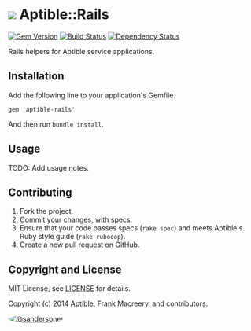 # ![](https://raw.github.com/aptible/straptible/master/lib/straptible/rails/templates/public.api/icon-60px.png) Aptible::Rails

[![Gem Version](https://badge.fury.io/rb/aptible-rails.png)](https://rubygems.org/gems/aptible-rails)
[![Build Status](https://travis-ci.org/aptible/aptible-rails.png?branch=master)](https://travis-ci.org/aptible/aptible-rails)
[![Dependency Status](https://gemnasium.com/aptible/aptible-rails.png)](https://gemnasium.com/aptible/aptible-rails)

Rails helpers for Aptible service applications.

## Installation

Add the following line to your application's Gemfile.

    gem 'aptible-rails'

And then run `bundle install`.

## Usage

TODO: Add usage notes.

## Contributing

1. Fork the project.
1. Commit your changes, with specs.
1. Ensure that your code passes specs (`rake spec`) and meets Aptible's Ruby style guide (`rake rubocop`).
1. Create a new pull request on GitHub.

## Copyright and License

MIT License, see [LICENSE](LICENSE.md) for details.

Copyright (c) 2014 [Aptible](https://www.aptible.com), Frank Macreery, and contributors.

[<img src="https://s.gravatar.com/avatar/9b58236204e844e3181e43e05ddb0809?s=60" style="border-radius: 50%;" alt="@sandersonet" />](https://github.com/sandersonet)
